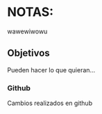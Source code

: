 # NOTAS:

wawewiwowu 


## Objetivos

Pueden hacer lo que quieran...


### Github

Cambios realizados en github
